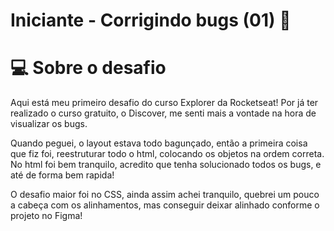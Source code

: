 # Iniciante - Corrigindo bugs (01) **👀**

# 💻 Sobre o desafio

Aqui está meu primeiro desafio do curso Explorer da Rocketseat!
Por já ter realizado o curso gratuito, o Discover, me senti mais a vontade na hora de visualizar os bugs.

Quando peguei, o layout estava todo bagunçado, então a primeira coisa que fiz foi, reestruturar todo o html, colocando os objetos na ordem correta. No html foi bem tranquilo, acredito que tenha solucionado todos os bugs, e até de forma bem rapida!

O desafio maior foi no CSS, ainda assim achei tranquilo, quebrei um pouco a cabeça com os alinhamentos, mas conseguir deixar alinhado conforme o projeto no Figma!
